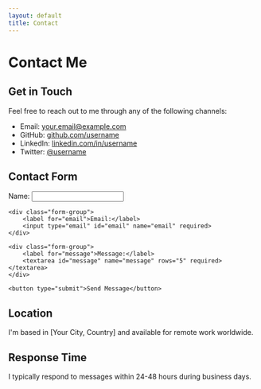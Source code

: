 ```yaml
---
layout: default
title: Contact
---
```


# Contact Me

## Get in Touch

Feel free to reach out to me through any of the following channels:

- Email: [your.email@example.com](mailto:your.email@example.com)
- GitHub: [github.com/username](https://github.com/username)
- LinkedIn: [linkedin.com/in/username](https://linkedin.com/in/username)
- Twitter: [@username](https://twitter.com/username)

## Contact Form

<form action="https://formspree.io/f/your-form-id" method="POST">
    <div class="form-group">
        <label for="name">Name:</label>
        <input type="text" id="name" name="name" required>
    </div>
    
    <div class="form-group">
        <label for="email">Email:</label>
        <input type="email" id="email" name="email" required>
    </div>
    
    <div class="form-group">
        <label for="message">Message:</label>
        <textarea id="message" name="message" rows="5" required></textarea>
    </div>
    
    <button type="submit">Send Message</button>
</form>

## Location

I'm based in [Your City, Country] and available for remote work worldwide.

## Response Time

I typically respond to messages within 24-48 hours during business days.
